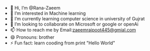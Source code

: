 - 👋 Hi, I’m @Rana-Zaeem
- 👀 I’m interested in Machine learning
- 🌱 I’m currently learning computer science in university of Gujrat
- 💞️ I’m looking to collaborate on Microsoft or google or openAi
- 📫 How to reach me  by Email:zaeemrajpoot445@gmial.com
- 😄 Pronouns: brother
- ⚡ Fun fact: learn cooding from print "Hello World"

<!---
Rana-Zaeem/Rana-Zaeem is a ✨ special ✨ repository because its `README.md` (this file) appears on your GitHub profile.
You can click the Preview link to take a look at your changes.
--->
